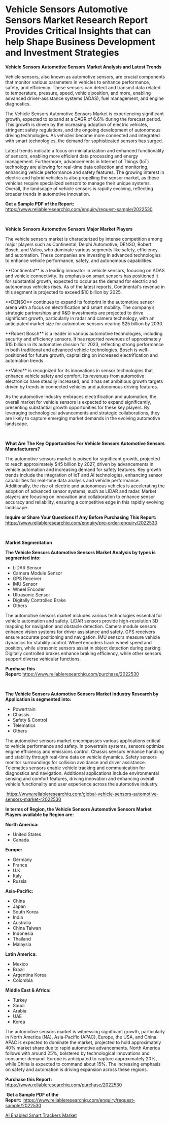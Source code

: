 <p><h1>Vehicle Sensors Automotive Sensors Market Research Report Provides Critical Insights that can help Shape Business Development and Investment Strategies</h1></p><p><strong>Vehicle Sensors Automotive Sensors Market Analysis and Latest Trends</strong></p>
<p><p>Vehicle sensors, also known as automotive sensors, are crucial components that monitor various parameters in vehicles to enhance performance, safety, and efficiency. These sensors can detect and transmit data related to temperature, pressure, speed, vehicle position, and more, enabling advanced driver-assistance systems (ADAS), fuel management, and engine diagnostics.</p><p>The Vehicle Sensors Automotive Sensors Market is experiencing significant growth, expected to expand at a CAGR of 6.6% during the forecast period. This growth is driven by the increasing adoption of electric vehicles, stringent safety regulations, and the ongoing development of autonomous driving technologies. As vehicles become more connected and integrated with smart technologies, the demand for sophisticated sensors has surged.</p><p>Latest trends indicate a focus on miniaturization and enhanced functionality of sensors, enabling more efficient data processing and energy management. Furthermore, advancements in Internet of Things (IoT) technology are allowing for real-time data collection and monitoring, enhancing vehicle performance and safety features. The growing interest in electric and hybrid vehicles is also propelling the sensor market, as these vehicles require specialized sensors to manage their unique systems. Overall, the landscape of vehicle sensors is rapidly evolving, reflecting broader trends in automotive innovation.</p></p>
<p><strong>Get a Sample PDF of the Report:&nbsp;</strong> <a href="https://www.reliableresearchiq.com/enquiry/request-sample/2022530?utm_campaign=2202&utm_medium=2&utm_source=Github&utm_content=ia&utm_term=29032025&utm_id=vehicle-sensors-automotive-sensors">https://www.reliableresearchiq.com/enquiry/request-sample/2022530</a></p>
<p>&nbsp;</p>
<p><strong>Vehicle Sensors Automotive Sensors Major Market Players</strong></p>
<p><p>The vehicle sensors market is characterized by intense competition among major players such as Continental, Delphi Automotive, DENSO, Robert Bosch, and Valeo, who dominate various segments like safety, efficiency, and automation. These companies are investing in advanced technologies to enhance vehicle performance, safety, and autonomous capabilities.</p><p>**Continental** is a leading innovator in vehicle sensors, focusing on ADAS and vehicle connectivity. Its emphasis on smart sensors has positioned it for substantial growth, expected to occur as the demand for electric and autonomous vehicles rises. As of the latest reports, Continental's revenue in this segment is projected to exceed $10 billion by 2025.</p><p>**DENSO** continues to expand its footprint in the automotive sensor arena with a focus on electrification and smart mobility. The company’s strategic partnerships and R&D investments are projected to drive significant growth, particularly in radar and camera technology, with an anticipated market size for automotive sensors nearing $25 billion by 2030.</p><p>**Robert Bosch** is a leader in various automotive technologies, including security and efficiency sensors. It has reported revenues of approximately $15 billion in its automotive division for 2023, reflecting strong performance in both traditional and advanced vehicle technologies. Bosch is well-positioned for future growth, capitalizing on increased electrification and automation trends.</p><p>**Valeo** is recognized for its innovations in sensor technologies that enhance vehicle safety and comfort. Its revenues from automotive electronics have steadily increased, and it has set ambitious growth targets driven by trends in connected vehicles and autonomous driving features.</p><p>As the automotive industry embraces electrification and automation, the overall market for vehicle sensors is expected to expand significantly, presenting substantial growth opportunities for these key players. By leveraging technological advancements and strategic collaborations, they are likely to capture emerging market demands in the evolving automotive landscape.</p></p>
<p>&nbsp;</p>
<p><strong>What Are The Key Opportunities For Vehicle Sensors Automotive Sensors Manufacturers?</strong></p>
<p><p>The automotive sensors market is poised for significant growth, projected to reach approximately $45 billion by 2027, driven by advancements in vehicle automation and increasing demand for safety features. Key growth trends include the integration of IoT and AI technologies, enhancing sensor capabilities for real-time data analysis and vehicle performance. Additionally, the rise of electric and autonomous vehicles is accelerating the adoption of advanced sensor systems, such as LIDAR and radar. Market players are focusing on innovation and collaboration to enhance sensor accuracy and reliability, ensuring a competitive edge in this rapidly evolving landscape.</p></p>
<p><strong>Inquire or Share Your Questions If Any Before Purchasing This Report:</strong> <a href="https://www.reliableresearchiq.com/enquiry/pre-order-enquiry/2022530?utm_campaign=2202&utm_medium=2&utm_source=Github&utm_content=ia&utm_term=29032025&utm_id=vehicle-sensors-automotive-sensors">https://www.reliableresearchiq.com/enquiry/pre-order-enquiry/2022530</a></p>
<p>&nbsp;</p>
<p><strong>Market Segmentation</strong></p>
<p><strong>The Vehicle Sensors Automotive Sensors Market Analysis by types is segmented into:</strong></p>
<p><ul><li>LiDAR Sensor</li><li>Camera Module Sensor</li><li>GPS Receiver</li><li>IMU Sensor</li><li>Wheel Encoder</li><li>Ultrasonic Sensor</li><li>Digitally Controlled Brake</li><li>Others</li></ul></p>
<p><p>The automotive sensors market includes various technologies essential for vehicle automation and safety. LiDAR sensors provide high-resolution 3D mapping for navigation and obstacle detection. Camera module sensors enhance vision systems for driver assistance and safety. GPS receivers ensure accurate positioning and navigation. IMU sensors measure vehicle dynamics for stability control. Wheel encoders track wheel speed and position, while ultrasonic sensors assist in object detection during parking. Digitally controlled brakes enhance braking efficiency, while other sensors support diverse vehicular functions.</p></p>
<p><strong>Purchase this Report:&nbsp;</strong><a href="https://www.reliableresearchiq.com/purchase/2022530?utm_campaign=2202&utm_medium=2&utm_source=Github&utm_content=ia&utm_term=29032025&utm_id=vehicle-sensors-automotive-sensors">https://www.reliableresearchiq.com/purchase/2022530</a></p>
<p>&nbsp;</p>
<p><strong>The Vehicle Sensors Automotive Sensors Market Industry Research by Application is segmented into:</strong></p>
<p><ul><li>Powertrain</li><li>Chassis</li><li>Safety & Control</li><li>Telematics</li><li>Others</li></ul></p>
<p><p>The automotive sensors market encompasses various applications critical to vehicle performance and safety. In powertrain systems, sensors optimize engine efficiency and emissions control. Chassis sensors enhance handling and stability through real-time data on vehicle dynamics. Safety sensors monitor surroundings for collision avoidance and driver assistance. Telematics sensors enable vehicle tracking and communication for diagnostics and navigation. Additional applications include environmental sensing and comfort features, driving innovation and enhancing overall vehicle functionality and user experience across the automotive industry.</p></p>
<p><a href="https://www.reliableresearchiq.com/global-vehicle-sensors-automotive-sensors-market-r2022530?utm_campaign=2202&utm_medium=2&utm_source=Github&utm_content=ia&utm_term=29032025&utm_id=vehicle-sensors-automotive-sensors">&nbsp;https://www.reliableresearchiq.com/global-vehicle-sensors-automotive-sensors-market-r2022530</a></p>
<p><strong>In terms of Region, the Vehicle Sensors Automotive Sensors Market Players available by Region are:</strong></p>
<p>
    <p> <strong> North America: </strong>
        <ul>
            <li>United States</li>
            <li>Canada</li>
        </ul>
        </p> 
    <p> <strong> Europe: </strong>
        <ul>
            <li>Germany</li>
            <li>France</li>
            <li>U.K.</li>
            <li>Italy</li>
            <li>Russia</li>
        </ul>
        </p> 
    <p> <strong> Asia-Pacific: </strong>
        <ul>
            <li>China</li>
            <li>Japan</li>
            <li>South Korea</li>
            <li>India</li>
            <li>Australia</li>
            <li>China Taiwan</li>
            <li>Indonesia</li>
            <li>Thailand</li>
            <li>Malaysia</li>
        </ul>
        </p> 
    <p> <strong> Latin America: </strong>
        <ul>
            <li>Mexico</li>
            <li>Brazil</li>
            <li>Argentina Korea</li>
            <li>Colombia</li>
        </ul>
        </p> 
    <p> <strong> Middle East & Africa: </strong>
        <ul>
            <li>Turkey</li>
            <li>Saudi</li>
            <li>Arabia</li>
            <li>UAE</li>
            <li>Korea</li>
        </ul>
    </p>
    </p>
<p><p>The automotive sensors market is witnessing significant growth, particularly in North America (NA), Asia-Pacific (APAC), Europe, the USA, and China. APAC is expected to dominate the market, projected to hold approximately 40% market share due to rapid automotive advancements. North America follows with around 25%, bolstered by technological innovations and consumer demand. Europe is anticipated to capture approximately 20%, while China is expected to command about 15%. The increasing emphasis on safety and automation is driving expansion across these regions.</p></p>
<p><strong>Purchase this Report: </strong><a href="https://www.reliableresearchiq.com/purchase/2022530?utm_campaign=2202&utm_medium=2&utm_source=Github&utm_content=ia&utm_term=29032025&utm_id=vehicle-sensors-automotive-sensors">https://www.reliableresearchiq.com/purchase/2022530</a></p>
<p>&nbsp;<strong>Get a Sample PDF of the Report:&nbsp;&nbsp;</strong><a href="https://www.reliableresearchiq.com/enquiry/request-sample/2022530?utm_campaign=2202&utm_medium=2&utm_source=Github&utm_content=ia&utm_term=29032025&utm_id=vehicle-sensors-automotive-sensors">https://www.reliableresearchiq.com/enquiry/request-sample/2022530</a></p>
<p><strong></strong></p>
<p><p><a href="https://github.com/ryanbell8967/Market-Research-Report-List-1/blob/main/ai-enabled-smart-trackers-market.md?utm_campaign=2202&utm_medium=2&utm_source=Github&utm_content=ia&utm_term=29032025&utm_id=vehicle-sensors-automotive-sensors">AI Enabled Smart Trackers Market</a></p></p>